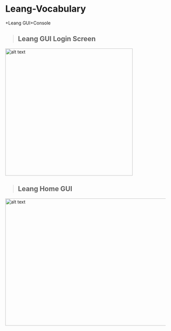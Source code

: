 # Leang-Vocabulary

+Leang GUI+Console

>## Leang GUI Login Screen 
<img src="https://i.imgur.com/EIoQtgn_d.webp?maxwidth=760&fidelity=grand" alt="alt text" width="400" height="400">

>## Leang Home GUI
<img src="https://i.imgur.com/ddqhaPp.png" alt="alt text" width="600" height="400">
